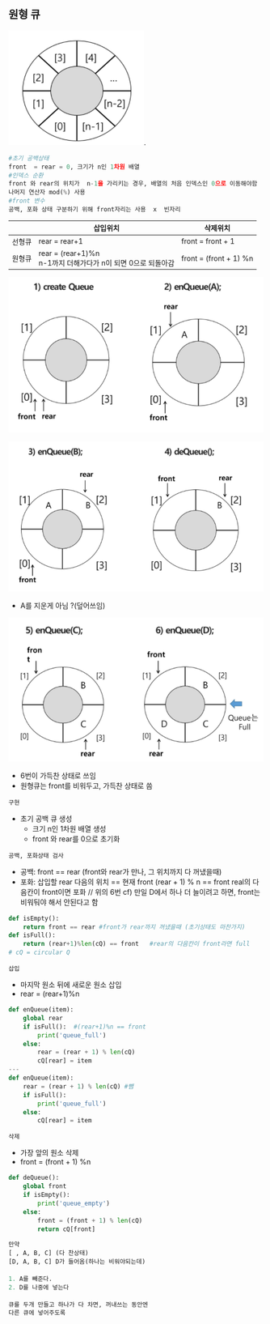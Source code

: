 ## 원형 큐

![image-20220313031752678](images/image-20220313031752678.png).

```python
#초기 공백상태
front  = rear = 0, 크기가 n인 1차원 배열
#인덱스 순환
front 와 rear의 위치가  n-1을 가리키는 경우, 배열의 처음 인덱스인 0으로 이동해야함
나머지 연산자 mod(%) 사용 
#front 변수
공백, 포화 상태 구분하기 위해 front자리는 사용  x  빈자리
```

|        | 삽입위치                                                     | 삭제위치               |
| ------ | ------------------------------------------------------------ | ---------------------- |
| 선형큐 | rear = rear+1                                                | front = front + 1      |
| 원형큐 | rear = (rear+1)%n<br />n-1까지 더해가다가 n이 되면 0으로 되돌아감 | front = (front + 1) %n |



![image-20220225095356594](images/image-20220225095356594.png)

![image-20220313032259294](images/image-20220313032259294.png)

- A를 지운게 아님 ?(덮어쓰임)

![image-20220225095443886](images/image-20220225095443886.png)

- 6번이 가득찬 상태로 쓰임
- 원형큐는 front를 비워두고, 가득찬 상태로 씀



`구현`

- 초기 공백 큐 생성
  - 크기 n인 1차원 배열 생성
  - front 와 rear를 0으로 초기화

`공백, 포화상태 검사`

- 공백: front == rear  (front와 rear가 만나, 그 위치까지 다 꺼냈을때)
- 포화: 삽입할 rear 다음의 위치 == 현재 front
  	(rear + 1) % n == front
  	real의 다음칸이 front이면 포화  // 위의 6번
  	cf) 만일 D에서 하나 더 늘이려고 하면, front는 비워둬야 해서 안된다고 함

```python
def isEmpty():
    return front == rear #front가 rear까지 꺼냈을때 (초기상태도 마찬가지)
def isFull():
    return (rear+1)%len(cQ) == front   #rear의 다음칸이 front라면 full
# cQ = circular Q
```

`삽입`

- 마지막 원소 뒤에 새로운 원소 삽입
- rear = (rear+1)%n

```python
def enQueue(item):
    global rear
    if isFull():  #(rear+1)%n == front
        print('queue_full')
    else:
        rear = (rear + 1) % len(cQ)
        cQ[rear] = item
---
def enQueue(item):
    rear = (rear + 1) % len(cQ) #뺌
    if isFull():  
        print('queue_full')
    else:
        cQ[rear] = item
```

`삭제`

- 가장 앞의 원소 삭제
-  front = (front + 1) %n

```python
def deQueue():
    global front
    if isEmpty():
        print('queue_empty')
    else:
        front = (front + 1) % len(cQ)
        return cQ[front]
```

```python
만약
[ , A, B, C] (다 찬상태)
[D, A, B, C] D가 들어옴(하나는 비워야되는데)

1. A를 빼준다.
2. D를 나중에 넣는다

큐를 두개 만들고 하나가 다 차면, 꺼내쓰는 동안엔 
다른 큐에 넣어주도록
```

